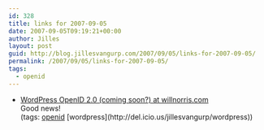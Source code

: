 ```yaml
---
id: 328
title: links for 2007-09-05
date: 2007-09-05T09:19:21+00:00
author: Jilles
layout: post
guid: http://blog.jillesvangurp.com/2007/09/05/links-for-2007-09-05/
permalink: /2007/09/05/links-for-2007-09-05/
tags:
  - openid
---
```

<ul class="delicious">
	<li>
		<div class="delicious-link"><a href="http://willnorris.com/2007/09/wordpress-openid-20-coming-soon">WordPress OpenID 2.0 (coming soon?) at willnorris.com</a></div>
		<div class="delicious-extended">Good news!</div>
		<div class="delicious-tags">(tags: <a href="http://del.icio.us/jillesvangurp/openid">openid</a> [wordpress](http://del.icio.us/jillesvangurp/wordpress))</div>
	</li>
</ul>

